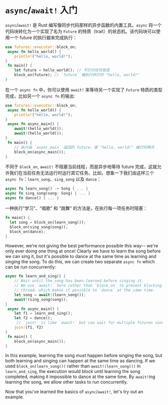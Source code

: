 # `async`/`await!` 入门

`async`/`await!` 是 Rust 编写像同步代码那样的异步函数的内置工具。`async` 将一个代码块转化为一个实现了名为 `Future` 的特质（trait）的状态机。该代码块可以使用一个 future 的执行器来完成执行：

```rust
use futures::executor::block_on;
 async fn hello_world() {
    println!("hello, world!");
}
 fn main() {
    let future = hello_world(); // 不打印任何信息
    block_on(future); // `future` 被执行并打印 "hello, world!"
}
```

在一个 `async fn` 中，你可以使用 `await!` 来等待另一个实现了 `Future` 特质的类型完成，比如另一个 `async fn` 的输出:

```rust
use futures::executor::block_on;
 async fn hello_world() {
    println!("hello, world!");
}
 async fn async_main() {
    await!(hello_world());
    await!(hello_world());
}
 fn main() {
    // 执行由 `async_main` 返回的 future，使 "hello, world!" 被打印两次
    block_on(async_main());
}
```

不同于 `block_on`, `await!` 不阻塞当前线程，而是异步地等待 future 完成，这就允许我们在当前任务无法运行时运行其它任务。比如，想象一下我们由这样三个 `async fn`：`learn_song`、`sing_song` 以及
`dance`：

```rust
async fn learn_song() -> Song { ... }
async fn sing_song(song: Song) { ... }
async fn dance() { ... }
```

一种执行“学习”、“唱歌” 和 “跳舞” 的方法是，在执行每一项任务时阻塞：

```rust
fn main() {
  let song = block_on(learn_song());
  block_on(sing_song(song));
  block_on(dance);
}
```

However, we're not giving the best performance possible this way-- we're
only ever doing one thing at once! Clearly we have to learn the song before
we can sing it, but it's possible to dance at the same time as learning and
singing the song. To do this, we can create two separate `async fn` which
can be run concurrently:

```rust
async fn learn_and_sing() {
    // Wait until the song has been learned before singing it.
    // We use `await!` here rather than `block_on` to prevent blocking the
    // thread, which makes it possible to `dance` at the same time.
    let song = await!(learn_song());
    await!(sing_song(song));
}
 async fn async_main() {
    let f1 = learn_and_sing();
    let f2 = dance();
     // `join!` is like `await!` but can wait for multiple futures concurrently
    join!(f1, f2)
}
 fn main() {
    block_on(async_main());
}
```

In this example, learning the song must happen before singing the song, but
both learning and singing can happen at the same time as dancing. If we used
`block_on(learn_song())` rather than `await!(learn_song())` in `learn_and_sing`,
the execution would block until learning the song completed, making it
impossible to dance at the same time. By `await!`ing learning the song, we
allow other tasks to run concurrently.

Now that you've learned the basics of `async`/`await!`, let's try out an
example.